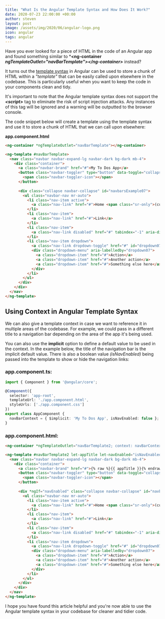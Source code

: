 ```yaml
---
title: "What Is the Angular Template Syntax and How Does It Work?"
date: 2020-07-23 22:00:00 +00:00
author: steven
layout: post
image: /assets/img/2020/06/angular-logo.png
icon: angular
tags: angular
---
```


Have you ever looked for a piece of HTML in the code of an Angular app and found something similar to ***&lt;ng-container *ngTemplateOutlet="navBarTemplate"&gt;&lt;/ng-container&gt;*** instead?

It turns out the [template syntax](https://angular.io/guide/template-syntax) in Angular can be used to store a chunk of HTML within a *"template"* that can be easily called upon elsewhere in the codebase. This is particularly useful when you want to keep the code in your components clean and tidy.

It's important to note that the Angular template syntax does not support the ***&lt;script&gt;*** tag to eliminate the risk of script injection attacks. Any instances of this tag will be ignored and a warning will be outputted to the browser console.

The code snippet below will create a template using the template syntax and use it to store a chunk of HTML that we can call upon elsewhere:

**app.component.html**

```html
<ng-container *ngTemplateOutlet="navBarTemplate"></ng-container>

<ng-template #navBarTemplate>
  <nav class="navbar navbar-expand-lg navbar-dark bg-dark mb-4">
    <div class="container">
      <a class="navbar-brand" href="#">My To Dos App</a>
      <button class="navbar-toggler" type="button" data-toggle="collapse" data-target="#navbarsExample07" aria-controls="navbarsExample07" aria-expanded="false" aria-label="Toggle navigation">
        <span class="navbar-toggler-icon"></span>
      </button>
  
      <div class="collapse navbar-collapse" id="navbarsExample07">
        <ul class="navbar-nav mr-auto">
          <li class="nav-item active">
            <a class="nav-link" href="#">Home <span class="sr-only">(current)</span></a>
          </li>
          <li class="nav-item">
            <a class="nav-link" href="#">Link</a>
          </li>
          <li class="nav-item">
            <a class="nav-link disabled" href="#" tabindex="-1" aria-disabled="true">Disabled</a>
          </li>
          <li class="nav-item dropdown">
            <a class="nav-link dropdown-toggle" href="#" id="dropdown07" data-toggle="dropdown" aria-haspopup="true" aria-expanded="false">Dropdown</a>
            <div class="dropdown-menu" aria-labelledby="dropdown07">
              <a class="dropdown-item" href="#">Action</a>
              <a class="dropdown-item" href="#">Another action</a>
              <a class="dropdown-item" href="#">Something else here</a>
            </div>
          </li>
        </ul>
      </div>
    </div>
  </nav>
</ng-template>
```

## Using Context in Angular Template Syntax

We can also give a template context in case we want to reference it in multiple areas of the codebase. For example, we could pass in a different title to a navigation bar depending on the area of the app it's being used.

You can also use the **implicit** option to define a default value to be used in the context. In the example below, the title of the navigation bar is the implicit default value. There is also a boolean value *(isNavEnabled)* being passed into the template to show or hide the navigation links:

### app.component.ts:

```typescript
import { Component } from '@angular/core';

@Component({
  selector: 'app-root',
  templateUrl: './app.component.html',
  styleUrls: ['./app.component.css']
})
export class AppComponent {
  navBarContext = { $implicit: 'My To Dos App', isNavEnabled: false };
}
```

### app.component.html:

```html
<ng-container *ngTemplateOutlet="navBarTemplate2; context: navBarContext"></ng-container>

<ng-template #navBarTemplate2 let-appTitle let-navEnabled="isNavEnabled">
  <nav class="navbar navbar-expand-lg navbar-dark bg-dark mb-4">
    <div class="container">
      <a class="navbar-brand" href="#">{% raw %}{{ appTitle }}{% endraw %}</a>
      <button class="navbar-toggler" type="button" data-toggle="collapse" data-target="#navbarsExample07" aria-controls="navbarsExample07" aria-expanded="false" aria-label="Toggle navigation">
        <span class="navbar-toggler-icon"></span>
      </button>
      
      <div *ngIf="navEnabled" class="collapse navbar-collapse" id="navbarsExample07">
        <ul class="navbar-nav mr-auto">
          <li class="nav-item active">
            <a class="nav-link" href="#">Home <span class="sr-only">(current)</span></a>
          </li>
          <li class="nav-item">
            <a class="nav-link" href="#">Link</a>
          </li>
          <li class="nav-item">
            <a class="nav-link disabled" href="#" tabindex="-1" aria-disabled="true">Disabled</a>
          </li>
          <li class="nav-item dropdown">
            <a class="nav-link dropdown-toggle" href="#" id="dropdown07" data-toggle="dropdown" aria-haspopup="true" aria-expanded="false">Dropdown</a>
            <div class="dropdown-menu" aria-labelledby="dropdown07">
              <a class="dropdown-item" href="#">Action</a>
              <a class="dropdown-item" href="#">Another action</a>
              <a class="dropdown-item" href="#">Something else here</a>
            </div>
          </li>
        </ul>
      </div>
    </div>
  </nav>
</ng-template>
```

I hope you have found this article helpful and you're now able to use the Angular template syntax in your codebase for cleaner and tidier code.
